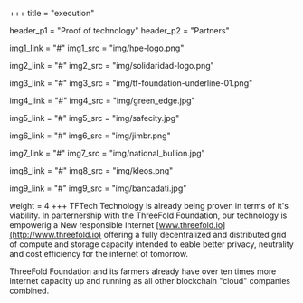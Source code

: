 +++
title = "execution"

header_p1 = "Proof of technology"
header_p2 = "Partners"

img1_link = "#"
img1_src = "img/hpe-logo.png"

img2_link = "#"
img2_src = "img/solidaridad-logo.png"

img3_link = "#"
img3_src = "img/tf-foundation-underline-01.png"

img4_link = "#"
img4_src = "img/green_edge.jpg"

img5_link = "#"
img5_src = "img/safecity.jpg"

img6_link = "#"
img6_src = "img/jimbr.png"

img7_link = "#"
img7_src = "img/national_bullion.jpg"

img8_link = "#"
img8_src = "img/kleos.png"

img9_link = "#"
img9_src = "img/bancadati.jpg"

weight = 4
+++
TFTech Technology is already being proven in terms of it's viability. In parternership with the ThreeFold Foundation, our technology is empowerig a New responsible Internet [www.threefold.io](http://www.threefold.io) offering a fully decentralized and distributed grid of compute and storage capacity intended to eable better privacy, neutrality and cost efficiency for the internet of tomorrow.

ThreeFold Foundation and its farmers already have over ten times more internet capacity up and running as all other blockchain "cloud" companies combined.
